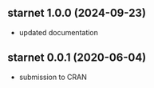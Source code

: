 ## starnet 1.0.0 (2024-09-23)

* updated documentation

## starnet 0.0.1 (2020-06-04)

* submission to CRAN